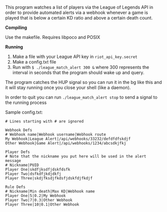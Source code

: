 This program watches a list of players via the League of Legends API in order to provide
automated alerts via a webhook whenever a game is played that is below a certain KD ratio
and above a certain death count.

**Compiling**

Use the makefile. Requires libpoco and POSIX

**Running**

1. Make a file with your League API key in `riot_api_key.secret`
2. Make a config.txt file
3. Run with `$ ./league_match_alert 300 &` where 300 represents the interval in seconds that the
program should wake up and query.

The program catches the HUP signal so you can run it in the bg like this and it will stay running
once you close your shell (like a daemon).

In order to quit you can run `./league_match_alert stop` to send a signal to the running process

Sample config.txt:

```
# Lines starting with # are ignored

Webhook Defs
# Webhook name|Webhook username|Webhook route
My Webhook|League Alert|/api/webhooks/33232/defdfdfskdjf
Other Webhook|Game Alert|/api/webhooks/1234/abcsdkjfkj

Player Defs
# Note that the nickname you put here will be used in the alert message
# Nickname|PUID
Player One|skdfjksdfjdskfdsfk
Player Two|dsfkdfjkdjdkfj
Player Three|skdjfksdjfkdsfjdskfdjfkdjf

Rule Defs
# Nickname|Min death|Max KD|Webhook name
Player One|5|0.2|My Webhook
Player Two|7|0.3|Other Webhook
Player Three|10|0.1|Other Webhook
```
